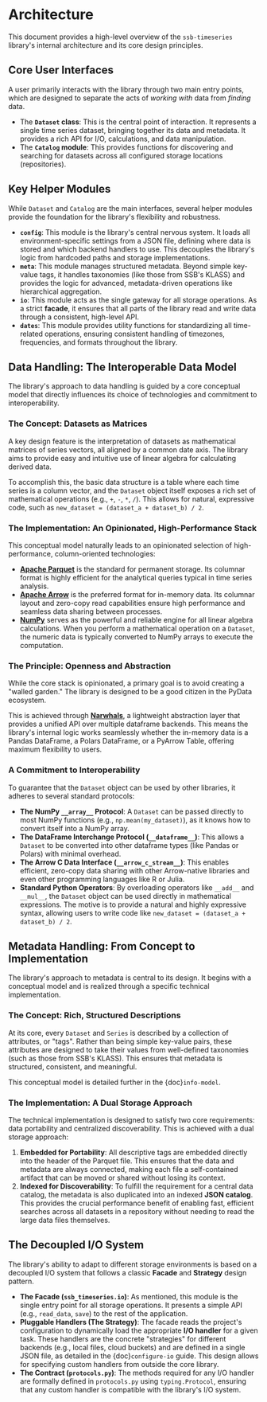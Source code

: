 # Architecture

This document provides a high-level overview of the `ssb-timeseries` library's internal architecture and its core design principles.

## Core User Interfaces

A user primarily interacts with the library through two main entry points, which are designed to separate the acts of *working with* data from *finding* data.

-   The **`Dataset` class**: This is the central point of interaction. It represents a single time series dataset, bringing together its data and metadata. It provides a rich API for I/O, calculations, and data manipulation.
-   The **`Catalog` module**: This provides functions for discovering and searching for datasets across all configured storage locations (repositories).

## Key Helper Modules

While `Dataset` and `Catalog` are the main interfaces, several helper modules provide the foundation for the library's flexibility and robustness.

-   **`config`**: This module is the library's central nervous system. It loads all environment-specific settings from a JSON file, defining where data is stored and which backend handlers to use. This decouples the library's logic from hardcoded paths and storage implementations.
-   **`meta`**: This module manages structured metadata. Beyond simple key-value tags, it handles taxonomies (like those from SSB's KLASS) and provides the logic for advanced, metadata-driven operations like hierarchical aggregation.
-   **`io`**: This module acts as the single gateway for all storage operations. As a strict **facade**, it ensures that all parts of the library read and write data through a consistent, high-level API.
-   **`dates`**: This module provides utility functions for standardizing all time-related operations, ensuring consistent handling of timezones, frequencies, and formats throughout the library.

## Data Handling: The Interoperable Data Model

The library's approach to data handling is guided by a core conceptual model that directly influences its choice of technologies and commitment to interoperability.

### The Concept: Datasets as Matrices

A key design feature is the interpretation of datasets as mathematical matrices of series vectors, all aligned by a common date axis.
The library aims to provide easy and intuitive use of linear algebra for calculating derived data.

To accomplish this, the basic data structure is a table where each time series is a column vector, and the `Dataset` object itself exposes a rich set of mathematical operations (e.g., `+`, `-`, `*`, `/`).
This allows for natural, expressive code, such as `new_dataset = (dataset_a + dataset_b) / 2`.

### The Implementation: An Opinionated, High-Performance Stack

This conceptual model naturally leads to an opinionated selection of high-performance, column-oriented technologies:

-   **[Apache Parquet](https://parquet.apache.org/)** is the standard for permanent storage. Its columnar format is highly efficient for the analytical queries typical in time series analysis.
-   **[Apache Arrow](https://arrow.apache.org/)** is the preferred format for in-memory data. Its columnar layout and zero-copy read capabilities ensure high performance and seamless data sharing between processes.
-   **[NumPy](https://numpy.org/)** serves as the powerful and reliable engine for all linear algebra calculations. When you perform a mathematical operation on a `Dataset`, the numeric data is typically converted to NumPy arrays to execute the computation.

### The Principle: Openness and Abstraction

While the core stack is opinionated, a primary goal is to avoid creating a "walled garden." The library is designed to be a good citizen in the PyData ecosystem.

This is achieved through **[Narwhals](https://narwhals-dev.github.io/narwhals/)**, a lightweight abstraction layer that provides a unified API over multiple dataframe backends. This means the library's internal logic works seamlessly whether the in-memory data is a Pandas DataFrame, a Polars DataFrame, or a PyArrow Table, offering maximum flexibility to users.

### A Commitment to Interoperability

To guarantee that the `Dataset` object can be used by other libraries, it adheres to several standard protocols:

-   **The NumPy `__array__` Protocol**: A `Dataset` can be passed directly to most NumPy functions (e.g., `np.mean(my_dataset)`), as it knows how to convert itself into a NumPy array.
-   **The DataFrame Interchange Protocol (`__dataframe__`)**: This allows a `Dataset` to be converted into other dataframe types (like Pandas or Polars) with minimal overhead.
-   **The Arrow C Data Interface (`__arrow_c_stream__`)**: This enables efficient, zero-copy data sharing with other Arrow-native libraries and even other programming languages like R or Julia.
-   **Standard Python Operators**: By overloading operators like `__add__` and `__mul__`, the `Dataset` object can be used directly in mathematical expressions. The motive is to provide a natural and highly expressive syntax, allowing users to write code like `new_dataset = (dataset_a + dataset_b) / 2`.

## Metadata Handling: From Concept to Implementation

The library's approach to metadata is central to its design. It begins with a conceptual model and is realized through a specific technical implementation.

### The Concept: Rich, Structured Descriptions

At its core, every `Dataset` and `Series` is described by a collection of attributes, or "tags".
Rather than being simple key-value pairs, these attributes are designed to take their values from well-defined taxonomies (such as those from SSB's KLASS).
This ensures that metadata is structured, consistent, and meaningful.

This conceptual model is detailed further in the {doc}`info-model`.

### The Implementation: A Dual Storage Approach

The technical implementation is designed to satisfy two core requirements: data portability and centralized discoverability. This is achieved with a dual storage approach:

1.  **Embedded for Portability**: All descriptive tags are embedded directly into the header of the Parquet file. This ensures that the data and metadata are always connected, making each file a self-contained artifact that can be moved or shared without losing its context.
2.  **Indexed for Discoverability**: To fulfill the requirement for a central data catalog, the metadata is also duplicated into an indexed **JSON catalog**. This provides the crucial performance benefit of enabling fast, efficient searches across all datasets in a repository without needing to read the large data files themselves.

## The Decoupled I/O System

The library's ability to adapt to different storage environments is based on a decoupled I/O system that follows a classic **Facade** and **Strategy** design pattern.

-   **The Facade (`ssb_timeseries.io`)**: As mentioned, this module is the single entry point for all storage operations. It presents a simple API (e.g., `read_data`, `save`) to the rest of the application.
-   **Pluggable Handlers (The Strategy)**: The facade reads the project's configuration to dynamically load the appropriate **I/O handler** for a given task. These handlers are the concrete "strategies" for different backends (e.g., local files, cloud buckets) and are defined in a single JSON file, as detailed in the {doc}`configure-io` guide. This design allows for specifying custom handlers from outside the core library.
-   **The Contract (`protocols.py`)**: The methods required for any I/O handler are formally defined in `protocols.py` using `typing.Protocol`, ensuring that any custom handler is compatible with the library's I/O system.
